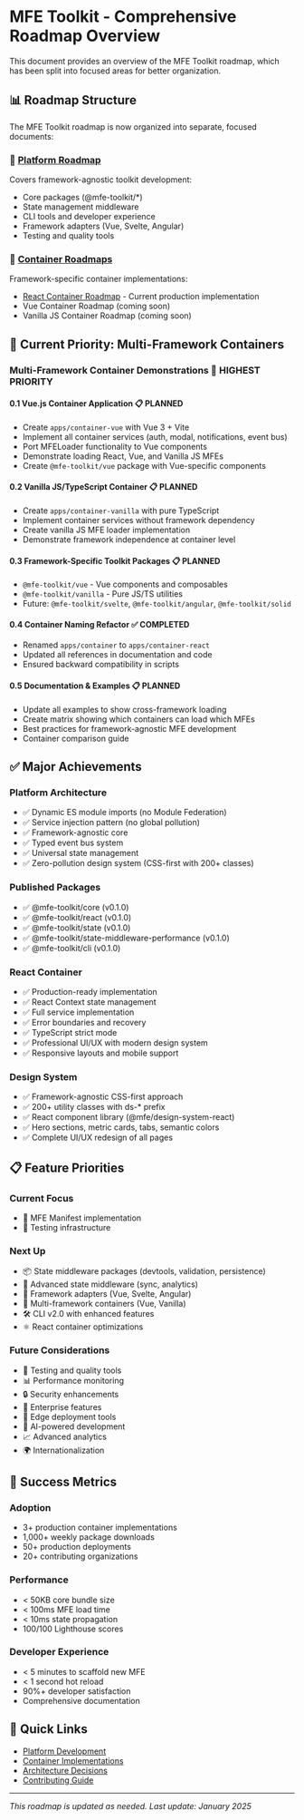 # MFE Toolkit - Comprehensive Roadmap Overview

This document provides an overview of the MFE Toolkit roadmap, which has been split into focused areas for better organization.

## 📊 Roadmap Structure

The MFE Toolkit roadmap is now organized into separate, focused documents:

### 🎯 [Platform Roadmap](../platform/roadmap.md)

Covers framework-agnostic toolkit development:

- Core packages (@mfe-toolkit/\*)
- State management middleware
- CLI tools and developer experience
- Framework adapters (Vue, Svelte, Angular)
- Testing and quality tools

### 🚀 [Container Roadmaps](../containers/)

Framework-specific container implementations:

- [React Container Roadmap](../containers/react/roadmap.md) - Current production implementation
- Vue Container Roadmap (coming soon)
- Vanilla JS Container Roadmap (coming soon)

## 🎯 Current Priority: Multi-Framework Containers

### Multi-Framework Container Demonstrations 🎯 HIGHEST PRIORITY

#### 0.1 Vue.js Container Application 📋 PLANNED

- Create `apps/container-vue` with Vue 3 + Vite
- Implement all container services (auth, modal, notifications, event bus)
- Port MFELoader functionality to Vue components
- Demonstrate loading React, Vue, and Vanilla JS MFEs
- Create `@mfe-toolkit/vue` package with Vue-specific components

#### 0.2 Vanilla JS/TypeScript Container 📋 PLANNED

- Create `apps/container-vanilla` with pure TypeScript
- Implement container services without framework dependency
- Create vanilla JS MFE loader implementation
- Demonstrate framework independence at container level

#### 0.3 Framework-Specific Toolkit Packages 📋 PLANNED

- `@mfe-toolkit/vue` - Vue components and composables
- `@mfe-toolkit/vanilla` - Pure JS/TS utilities
- Future: `@mfe-toolkit/svelte`, `@mfe-toolkit/angular`, `@mfe-toolkit/solid`

#### 0.4 Container Naming Refactor ✅ COMPLETED

- Renamed `apps/container` to `apps/container-react`
- Updated all references in documentation and code
- Ensured backward compatibility in scripts

#### 0.5 Documentation & Examples 📋 PLANNED

- Update all examples to show cross-framework loading
- Create matrix showing which containers can load which MFEs
- Best practices for framework-agnostic MFE development
- Container comparison guide

## ✅ Major Achievements

### Platform Architecture

- ✅ Dynamic ES module imports (no Module Federation)
- ✅ Service injection pattern (no global pollution)
- ✅ Framework-agnostic core
- ✅ Typed event bus system
- ✅ Universal state management
- ✅ Zero-pollution design system (CSS-first with 200+ classes)

### Published Packages

- ✅ @mfe-toolkit/core (v0.1.0)
- ✅ @mfe-toolkit/react (v0.1.0)
- ✅ @mfe-toolkit/state (v0.1.0)
- ✅ @mfe-toolkit/state-middleware-performance (v0.1.0)
- ✅ @mfe-toolkit/cli (v0.1.0)

### React Container

- ✅ Production-ready implementation
- ✅ React Context state management
- ✅ Full service implementation
- ✅ Error boundaries and recovery
- ✅ TypeScript strict mode
- ✅ Professional UI/UX with modern design system
- ✅ Responsive layouts and mobile support

### Design System

- ✅ Framework-agnostic CSS-first approach
- ✅ 200+ utility classes with ds-\* prefix
- ✅ React component library (@mfe/design-system-react)
- ✅ Hero sections, metric cards, tabs, semantic colors
- ✅ Complete UI/UX redesign of all pages

## 📋 Feature Priorities

### Current Focus

- 🔧 MFE Manifest implementation
- 🧪 Testing infrastructure

### Next Up

- 📦 State middleware packages (devtools, validation, persistence)
- 🔄 Advanced state middleware (sync, analytics)
- 🔌 Framework adapters (Vue, Svelte, Angular)
- 🎯 Multi-framework containers (Vue, Vanilla)
- 🛠️ CLI v2.0 with enhanced features
- ⚛️ React container optimizations

### Future Considerations

- 🧪 Testing and quality tools
- 📊 Performance monitoring
- 🔒 Security enhancements
- 🏢 Enterprise features
- 🚀 Edge deployment tools
- 🤖 AI-powered development
- 📈 Advanced analytics
- 🌍 Internationalization

## 🎯 Success Metrics

### Adoption

- 3+ production container implementations
- 1,000+ weekly package downloads
- 50+ production deployments
- 20+ contributing organizations

### Performance

- < 50KB core bundle size
- < 100ms MFE load time
- < 10ms state propagation
- 100/100 Lighthouse scores

### Developer Experience

- < 5 minutes to scaffold new MFE
- < 1 second hot reload
- 90%+ developer satisfaction
- Comprehensive documentation

## 🔗 Quick Links

- [Platform Development](../platform/)
- [Container Implementations](../containers/)
- [Architecture Decisions](./architecture-decisions.md)
- [Contributing Guide](../../CONTRIBUTING.md)

---

_This roadmap is updated as needed. Last update: January 2025_

